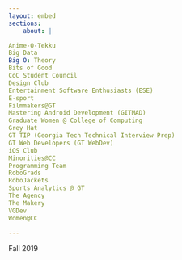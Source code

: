 ```yaml
---
layout: embed
sections:
    about: |

Anime-O-Tekku
Big Data
Big O: Theory
Bits of Good
CoC Student Council
Design Club
Entertainment Software Enthusiasts (ESE)
E-sport
Filmmakers@GT
Mastering Android Development (GITMAD)
Graduate Women @ College of Computing
Grey Hat
GT TIP (Georgia Tech Technical Interview Prep)
GT Web Developers (GT WebDev)
iOS Club
Minorities@CC
Programming Team
RoboGrads 
RoboJackets
Sports Analytics @ GT
The Agency
The Makery
VGDev
Women@CC
      
---
```


Fall 2019
